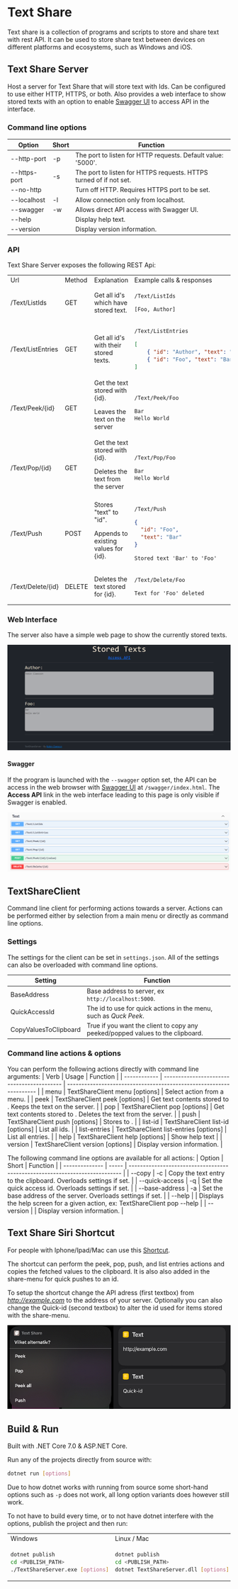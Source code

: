 # Text Share
Text share is a collection of programs and scripts to store and share text with rest API. 
It can be used to store share text between devices on different platforms and ecosystems, such as Windows and iOS. 

## Text Share Server
Host a server for Text Share that will store text with Ids. Can be configured to use either HTTP, HTTPS, or both. Also provides a web interface to show stored texts with an option to enable [Swagger UI](https://swagger.io/tools/swagger-ui/) to access API in the interface. 

### Command line options

| Option       | Short | Function                                                           |
| ------------ | ----- | ------------------------------------------------------------------ |
| --http-port  | -p    | The port to listen for HTTP requests. Default value: '5000'.       |
| --https-port | -s    | The port to listen for HTTPS requests. HTTPS turned of if not set. |
| --no-http    |       | Turn off HTTP. Requires HTTPS port to be set.                      |
| --localhost  | -l    | Allow connection only from localhost.                              |
| --swagger    | -w    | Allows direct API access with Swagger UI.                          |
| --help       |       | Display help text.                                                 |
| --version    |       | Display version information.                                       |

### API
Text Share Server exposes the following REST Api: 

<table>
<tr>
<td> Url </td> <td> Method </td> <td> Explanation </td> <td> Example calls & responses </td>
</tr>

<tr></tr>

<tr>
<td> /Text/ListIds </td> <td> GET </td> <td> Get all id's which have stored text.</td> 
<td>

```
/Text/ListIds
```

```
[Foo, Author]
```
</td>
</tr>

<tr></tr>

<tr>
<td> /Text/ListEntries </td> <td> GET </td> <td> Get all id's with their stored texts.</td> 
<td>

```
/Text/ListEntries
```

```json
[
    { "id": "Author", "text": "Robin Claesson\n" },
    { "id": "Foo", "text": "Bar\nHello World\n" }
]
```
</td>
</tr>

<tr></tr>

<tr>
<td> /Text/Peek/{id} </td> <td> GET </td> 
<td> Get the text stored with {id}. 
<p>
Leaves the text on the server</td> 
</p>
<td>

```
/Text/Peek/Foo
```

```
Bar
Hello World
```
</td>
</tr>

<tr></tr>

<tr>
<td> /Text/Pop/{id} </td> <td> GET </td> 
<td> Get the text stored with {id}. 
<p>
Deletes the text from the server</td> 
</p>
<td>

```
/Text/Pop/Foo
```

```
Bar
Hello World
```
</td>
</tr>

<tr></tr>

<tr>
<td> /Text/Push </td> <td> POST </td> 
<td> Stores "text" to "id". 
<p>
Appends to existing values for {id}.</td> 
</p>
<td>

```
/Text/Push
```

```json
{
  "id": "Foo",
  "text": "Bar"
}
```

```
Stored text 'Bar' to 'Foo'
```
</td>
</tr>

<tr></tr>

<tr>
<td> /Text/Delete/{id} </td> <td> DELETE </td> <td> Deletes the text stored for {id}.</td> 
<td>

```
/Text/Delete/Foo
```

```
Text for 'Foo' deleted
```
</td>

</table>

### Web Interface
The server also have a simple web page to show the currently stored texts.  

![Text Share Server web interface](/Assets/TextShareServerWeb.png)

#### Swagger
If the program is launched with the  ```--swagger``` option set, the API can be access in the web browser with [Swagger UI](https://swagger.io/tools/swagger-ui/) at ```/swagger/index.html```. The **Access API** link in the web interface leading to this page is only visible if Swagger is enabled.

![Text Share Server Swagger interface](/Assets/TextShareServerSwagger.png)

## TextShareClient
Command line client for performing actions towards a server. Actions can be performed either by selection from a main menu or directly as command line options. 

### Settings
The settings for the client can be set in `settings.json`. All of the settings can also be overloaded with command line options. 

| Setting               | Function                                                                       |
| --------------------- | ------------------------------------------------------------------------------ |
| BaseAddress           | Base address to server, ex `http://localhost:5000`.                            |
| QuickAccessId         | The id to use for quick actions in the menu, such as *Quck Peek*.              |
| CopyValuesToClipboard | True if you want the client to copy any peeked/popped values to the clipboard. |

### Command line actions & options

You can perform the following actions directly with command line arguments: 
| Verb         | Usage                                      | Function                                                            |
| ------------ | ------------------------------------------ | ------------------------------------------------------------------- |
| menu         | TextShareClient menu [options]             | Select action from a menu.                                          |
| peek         | TextShareClient peek <id> [options]        | Get text contents stored to <id>. Keeps the text on the server.     |
| pop          | TextShareClient pop <id> [options]         | Get text contents stored to <id>. Deletes the text from the server. |
| push         | TextShareClient push <id> <text> [options] | Stores <text> to <id>.                                              |
| list-id      | TextShareClient list-id [options]          | List all ids.                                                       |
| list-entries | TextShareClient list-entries [options]     | List all entries.                                                   |
| help         | TextShareClient help [options]             | Show help text                                                      |
| version      | TextShareClient version [options]          | Display version information.                                        |

The following command line options are available for all actions: 
| Option         | Short | Function                                                                    |
| -------------- | ----- | --------------------------------------------------------------------------- |
| --copy         | -c    | Copy the text entry to the clipboard. Overloads settings if set.            |
| --quick-access | -q    | Set the quick access id. Overloads settings if set.                         |
| --base-address | -a    | Set the base address of the server. Overloads settings if set.              |
| --help         |       | Displays the help screen for a given action, ex: TextShareClient pop --help |
| --version      |       | Display version information.                                                |


## Text Share Siri Shortcut
For people with Iphone/Ipad/Mac can use this [Shortcut](https://www.icloud.com/shortcuts/689115cca5f849bd948233533b1362ba).

The shortcut can perform the peek, pop, push, and list entries actions and copies the fetched values to the clipboard. It is also also added in the share-menu for quick pushes to an id.

To setup the shortcut change the API adress (first textbox) from *http://example.com* to the address of your server. Optionally you can also change the Quick-id (second textbox) to alter the id used for items stored with the share-menu. 


![Text Share Shortcut menu](/Assets/Shortcut.png)





## Build & Run
Built with .NET Core 7.0 & ASP.NET Core.

Run any of the projects directly from source with:
```sh
dotnet run [options]
```
Due to how dotnet works with running from source some short-hand options such as ```-p``` does not work, all long option variants does however still work.

To not have to build every time, or to not have dotnet interfere with the options, publish the project and then run:
<table>
<tr>
<td> Windows </td> <td> Linux / Mac </td>
</tr>
<tr>
<td>

```sh
dotnet publish
cd <PUBLISH_PATH> 
./TextShareServer.exe [options]
```
</td>
<td>

```sh
dotnet publish
cd <PUBLISH_PATH> 
dotnet TextShareServer.dll [options]
```
</td>
</tr>
</table>